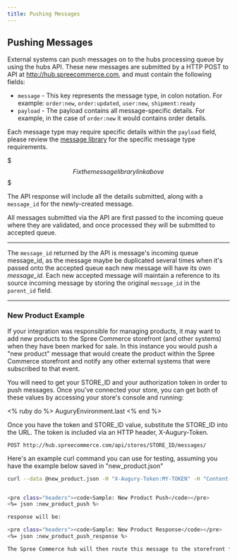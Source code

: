 ```yaml
---
title: Pushing Messages
---
```


## Pushing Messages

External systems can push messages on to the hubs processing queue by using the hubs API. These new messages are submitted by a HTTP POST to API at http://hub.spreecommerce.com, and must contain the following fields:

* `message` - This key represents the message type, in colon notation. For example: `order:new`, `order:updated`, `user:new`, `shipment:ready`
* `payload` - The payload contains all message-specific details. For example, in the case of `order:new` it would contains order details.

Each message type may require specific details within the `payload` field, please review the [message library]() for the specific message type requirements.

$$$
Fix the message library link above
$$$

The API response will include all the details submitted, along with a `message_id` for the newly-created message.

All messages submitted via the API are first passed to the incoming queue where they are validated, and once processed they will be submitted to accepted queue.

***
The `message_id` returned by the API is message's incoming queue message_id, as the message maybe be duplicated several times when it's passed onto the accepted queue each new message will have its own _message_id_. Each new accepted message will maintain a reference to its source incoming message by storing the original `message_id` in the `parent_id` field.
***

### New Product Example

If your integration was responsible for managing products, it may want to add new products to the Spree Commerce storefront (and other systems) when they have been marked for sale. In this instance you would push a "new product" message that would create the product within the Spree Commerce storefront and notify any other external systems that were subscribed to that event.

You will need to get your STORE_ID and your authorization token in order to push messages. Once you've connected your store, you can get both of these values by accessing your store's console and running: 

<% ruby do %> 
	AuguryEnvironment.last
<% end %>

Once you have the token and STORE_ID value, substitute the STORE_ID into the URL. The token is included via an HTTP header, X-Augury-Token.

    POST http://hub.spreecommerce.com/api/stores/STORE_ID/messages/

Here's an example curl command you can use for testing, assuming you have the example below saved in "new_product.json"

```bash
curl --data @new_product.json -H "X-Augury-Token:MY-TOKEN" -H "Content-Type:application/json" http://hub.spreecommerce.com/api/stores/STORE_ID/messages```


<pre class="headers"><code>Sample: New Product Push</code></pre>
<%= json :new_product_push %>

response will be:

<pre class="headers"><code>Sample: New Product Response</code></pre>
<%= json :new_product_push_response %>

The Spree Commerce hub will then route this message to the storefront for processing, and any other consumers that are registered for that event.
